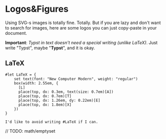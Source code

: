 # Logos&Figures

Using SVG-s images is totally fine. Totally. But if you are lazy and don't want to search for images, here are some logos you can just copy-paste in your document.

**Important**: _Typst in text doesn't need a special writing (unlike LaTeX)_. Just write "Typst", maybe "**Typst**", and it is okay.

## LaTeX
```typ
#let LaTeX = {
    set text(font: "New Computer Modern", weight: "regular")
    box(width: 2.55em, {
      [L]
      place(top, dx: 0.3em, text(size: 0.7em)[A])
      place(top, dx: 0.7em)[T]
      place(top, dx: 1.26em, dy: 0.22em)[E]
      place(top, dx: 1.8em)[X]
    })
}

I'd like to avoid writing #LaTeX if I can.
```

// TODO: math/emptyset
